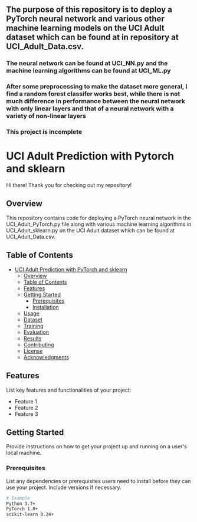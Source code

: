 ## The purpose of this repository is to deploy a PyTorch neural network and various other machine learning models on the UCI Adult dataset which can be found at in repository at UCI_Adult_Data.csv.

### The neural network can be found at UCI_NN.py and the machine learning algorithms can be found at UCI_ML.py

### After some preprocessing to make the dataset more general, I find a random forest classifer works best, while there is not much difference in performance between the neural network with only linear layers and that of a neural network with a variety of non-linear layers

### This project is incomplete

# UCI Adult Prediction with Pytorch and sklearn

Hi there! Thank you for checking out my repository!

## Overview

This repository contains code for deploying a PyTorch neural network in the UCI_Adult_PyTorch.py file
along with various machine learning algorithms in UCI_Adult_sklearn.py on the UCI Adult dataset
which can be found at UCI_Adult_Data.csv.

## Table of Contents

- [UCI Adult Prediction with PyTorch and sklearn](#project-name)
  - [Overview](#overview)
  - [Table of Contents](#table-of-contents)
  - [Features](#features)
  - [Getting Started](#getting-started)
    - [Prerequisites](#prerequisites)
    - [Installation](#installation)
  - [Usage](#usage)
  - [Dataset](#dataset)
  - [Training](#training)
  - [Evaluation](#evaluation)
  - [Results](#results)
  - [Contributing](#contributing)
  - [License](#license)
  - [Acknowledgments](#acknowledgments)

## Features

List key features and functionalities of your project:

- Feature 1
- Feature 2
- Feature 3

## Getting Started

Provide instructions on how to get your project up and running on a user's local machine.

### Prerequisites

List any dependencies or prerequisites users need to install before they can use your project. Include versions if necessary.

```bash
# Example
Python 3.7+
PyTorch 1.8+
scikit-learn 0.24+
